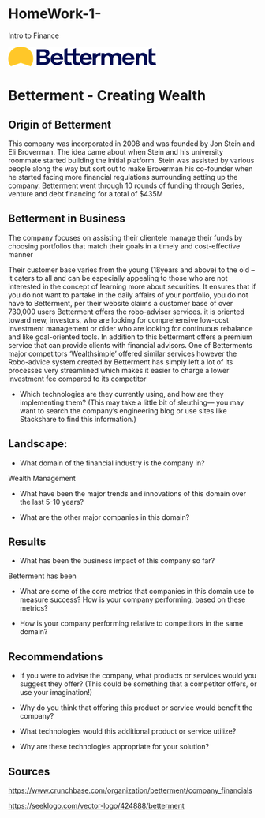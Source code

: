 # HomeWork-1-
Intro to Finance

![](Betterment%20.png)


# Betterment - Creating Wealth 

## Origin of Betterment 

This company was incorporated in 2008 and was founded by Jon Stein and Eli Broverman. 
The idea came about when Stein and his university roommate started building the initial platform. Stein was assisted by various people along the way but sort out to make Broverman his co-founder when he started facing more financial regulations surrounding setting up the company. Betterment went through 10 rounds of funding through Series, venture and debt financing for a total of $435M



## Betterment in Business 


The company focuses on assisting their clientele manage their funds by choosing portfolios that match their goals in a timely and cost-effective manner 

Their customer base varies from the young (18years and above) to the old – it caters to all and can be especially appealing to those who are not interested in the concept of learning more about securities. It ensures that if you do not want to partake in the daily affairs of your portfolio, you do not have to
Betterment, per their website claims a customer base of over 730,000 users 
Betterment offers the robo-adviser services. it is oriented toward new, investors, who are looking for comprehensive low-cost investment management or older who are looking for continuous rebalance and like goal-oriented tools. In addition to this betterment offers a premium service that can provide clients with financial advisors.
One of Betterments major competitors ‘Wealthsimple’ offered similar services however the Robo-advice system created by Betterment has simply left a lot of its processes very streamlined which makes it easier to charge a lower investment fee compared to its competitor


* Which technologies are they currently using, and how are they implementing them? (This may take a little bit of sleuthing–– you may want to search the company’s engineering blog or use sites like Stackshare to find this information.)


## Landscape:

* What domain of the financial industry is the company in? 

Wealth Management

* What have been the major trends and innovations of this domain over the last 5-10 years?

* What are the other major companies in this domain?


## Results

* What has been the business impact of this company so far?

Betterment has been 

* What are some of the core metrics that companies in this domain use to measure success? How is your company performing, based on these metrics?

* How is your company performing relative to competitors in the same domain?


## Recommendations

* If you were to advise the company, what products or services would you suggest they offer? (This could be something that a competitor offers, or use your imagination!)

* Why do you think that offering this product or service would benefit the company?

* What technologies would this additional product or service utilize?

* Why are these technologies appropriate for your solution?


## Sources 

https://www.crunchbase.com/organization/betterment/company_financials

https://seeklogo.com/vector-logo/424888/betterment